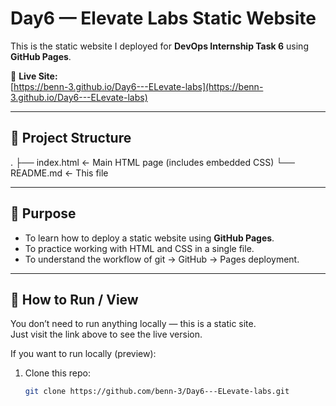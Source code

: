 # Day6 — Elevate Labs Static Website

This is the static website I deployed for **DevOps Internship Task 6** using **GitHub Pages**.

📎 **Live Site:**  
[https://benn-3.github.io/Day6---ELevate-labs](https://benn-3.github.io/Day6---ELevate-labs)

---

## 🧰 Project Structure
.
├── index.html ← Main HTML page (includes embedded CSS)
└── README.md ← This file

---

## 🎯 Purpose

- To learn how to deploy a static website using **GitHub Pages**.  
- To practice working with HTML and CSS in a single file.  
- To understand the workflow of git → GitHub → Pages deployment.

---

## 🚀 How to Run / View

You don’t need to run anything locally — this is a static site.  
Just visit the link above to see the live version.

If you want to run locally (preview):

1. Clone this repo:  
   ```bash
   git clone https://github.com/benn-3/Day6---ELevate-labs.git
